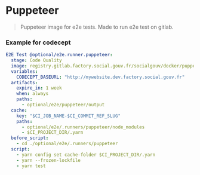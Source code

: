# Puppeteer

> Puppeteer image for e2e tests. Made to run e2e test on gitlab.

### Example for codecept

```yaml
E2E Test @optional/e2e.runner.puppeteer:
  stage: Code Quality
  image: registry.gitlab.factory.social.gouv.fr/socialgouv/docker/puppeteer-mongo-pg:<version>
  variables:
    CODECEPT_BASEURL: "http://mywebsite.dev.factory.social.gouv.fr"
  artifacts:
    expire_in: 1 week
    when: always
    paths:
      - optional/e2e/puppeteer/output
  cache:
    key: "$CI_JOB_NAME-$CI_COMMIT_REF_SLUG"
    paths:
      - optional/e2e/.runners/puppeteer/node_modules
      - $CI_PROJECT_DIR/.yarn
  before_script:
    - cd ./optional/e2e/.runners/puppeteer
  script:
    - yarn config set cache-folder $CI_PROJECT_DIR/.yarn
    - yarn --frozen-lockfile
    - yarn test
```
